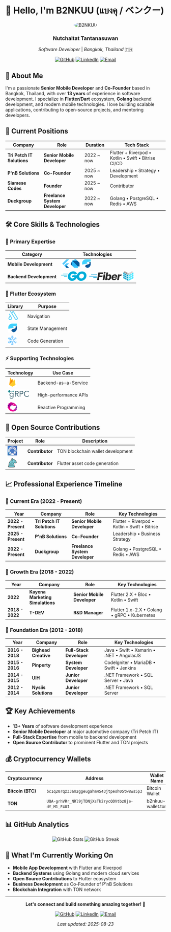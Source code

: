 # 👋 Hello, I'm B2NKUU (แบงคุ / ベンクー)

<div align="center">
  <img src="https://s.gravatar.com/avatar/f4d979271ae042b54e5f717a803abcf3?s=100" alt="B2NKUU" width="100" height="100" style="border-radius: 50%;">
  
  ### **Nutchaitat Tantanasuwan**
  *Software Developer* | *Bangkok, Thailand* 🇹🇭
  
  [![GitHub](https://img.shields.io/badge/GitHub-666699?style=for-the-badge&logo=github&logoColor=white)](https://github.com/b2nkuu)
  [![LinkedIn](https://img.shields.io/badge/LinkedIn-0072b1?style=for-the-badge&logo=linkedin&logoColor=white)](https://www.linkedin.com/in/b2nkuu)
  [![Email](https://img.shields.io/badge/Email-643b9f?style=for-the-badge&logo=gmail&logoColor=white)](mailto:ban.kuu@yahoo.com)
</div>


## 🚀 About Me

I'm a passionate **Senior Mobile Developer** and **Co-Founder** based in Bangkok, Thailand, with over **13 years** of experience in software development. I specialize in **Flutter/Dart** ecosystem, **Golang** backend development, and modern mobile technologies. I love building scalable applications, contributing to open-source projects, and mentoring developers.

## 💼 Current Positions

<div align="center">

| Company | Role | Duration | Tech Stack |
|---------|------|----------|------------|
| **Tri Petch IT Solutions** | **Senior Mobile Developer** | 2022 ~ now | Flutter + Riverpod • Kotlin • Swift • Bitrise CI/CD |
| **P'nB Solutions** | **Co-Founder** | 2025 ~ now | Leadership • Strategy • Development |
| **Siamese Codes** | **Founder** | 2025 ~ now | Contributor |
| **Duckgroup** | **Freelance System Developer** | 2022 ~ now | Golang • PostgreSQL • Redis • AWS |

</div>

## 🛠️ Core Skills & Technologies

### **🎯 Primary Expertise**
<div align="center">

| Category | Technologies |
|----------|-------------|
| **Mobile Development** | ![Flutter](resources/image/skill-flutter.png)![Dart](resources/image/skill-dart.png) ![Riverpod](resources/image/skill-riverpod.png)|
| **Backend Development** | ![Golang](resources/image/skill-golang.png) ![Gofiber](resources/image/skill-gofiber.png)![Echo](resources/image/skill-echo.png) |

</div>

### **🔧 Flutter Ecosystem**
<div align="center">

| Library | Purpose |
|---------|---------|
| ![AutoRoute](resources/image/skill-autoroute.png)| Navigation 
| ![Riverpod](resources/image/skill-riverpod.png) | State Management | 
| ![Freezed](resources/image/skill-freezed.png) | Code Generation |

</div>

### **⚡ Supporting Technologies**
<div align="center">

| Technology | Use Case |
|------------|---------|
| ![Firebase](resources/image/skill-firebase.png) | Backend-as-a-Service |
| ![gRPC](resources/image/skill-grpc.png) | High-performance APIs |
| ![ReactiveX](resources/image/skill-reactivex.png)  | Reactive Programming |

</div>

## 🤝 Open Source Contributions

<div align="center">

| Project | Role | Description |
|---------|------|-------------|
| ![MyTonWallet](resources/image/contributor-mytonwallet.png) | **Contributor** | TON blockchain wallet development |
| ![FlutterGen](resources/image/contributor-fluttergen.png) | **Contributor** | Flutter asset code generation |

</div>

## 📈 Professional Experience Timeline

### **🚀 Current Era (2022 - Present)**
<div align="center">

| Year | Company | Role | Key Technologies |
|------|---------|------|------------------|
| **2022 - Present** | **Tri Petch IT Solutions** | **Senior Mobile Developer** | Flutter + Riverpod • Kotlin • Swift • Bitrise |
| **2025 - Present** | **P'nB Solutions** | **Co-Founder** | Leadership • Business Strategy |
| **2022 - Present** | **Duckgroup** | **Freelance System Developer** | Golang • PostgreSQL • Redis • AWS |

</div>

### **💼 Growth Era (2018 - 2022)**
<div align="center">

| Year | Company | Role | Key Technologies |
|------|---------|------|------------------|
| **2022** | **Kayena Marketing Simulations** | **Senior Mobile Developer** | Flutter 2.X + Bloc • Kotlin • Swift |
| **2018 - 2022** | **T-DEV** | **R&D Manager** | Flutter 1.x-2.X • Golang • gRPC • Kubernetes |

</div>

### **🎯 Foundation Era (2012 - 2018)**
<div align="center">

| Year | Company | Role | Key Technologies |
|------|---------|------|------------------|
| **2016 - 2018** | **Bighead Creative** | **Full-Stack Developer** | Java • Swift • Xamarin • .NET • AngularJS |
| **2015 - 2016** | **Pinperty** | **System Developer** | CodeIgniter • MariaDB • Swift • Jenkins |
| **2014 - 2015** | **UIH** | **Junior Developer** | .NET Framework • SQL Server • Java |
| **2012 - 2014** | **Nysiis Solutions** | **Junior Developer** | .NET Framework • SQL Server |

</div>

## 🏆 Key Achievements

- **13+ Years** of software development experience
- **Senior Mobile Developer** at major automotive company (Tri Petch IT)
- **Full-Stack Expertise** from mobile to backend development
- **Open Source Contributor** to prominent Flutter and TON projects
## 💰 Cryptocurrency Wallets

<div align="center">

| Cryptocurrency | Address | Wallet Name |
|----------------|---------|-------------|
| **Bitcoin (BTC)** | `bc1q20rqz33am2ggeugahm4543jtpesh05tw8ws5p3` | Bitcoin Wallet |
| **TON** | `UQA-grhVRr_NRl9jTDNjXsTk2rycQOVtbz8je-dY_M1_F4UI` | b2nkuu-wallet.ton |

</div>

## 📊 GitHub Analytics

<div align="center">
  <img src="https://github-readme-stats.vercel.app/api?username=b2nkuu&show_icons=true&theme=radical&hide_border=true" alt="GitHub Stats">
  <img src="https://github-readme-streak-stats.herokuapp.com/?user=b2nkuu&theme=radical&hide_border=true" alt="GitHub Streak">
</div>


## 🎯 What I'm Currently Working On

- **Mobile App Development** with Flutter and Riverpod
- **Backend Systems** using Golang and modern cloud services
- **Open Source Contributions** to Flutter ecosystem
- **Business Development** as Co-Founder of P'nB Solutions
- **Blockchain Integration** with TON network

---

<div align="center">
  
  **Let's connect and build something amazing together! 🚀**
  
  [![GitHub](https://img.shields.io/badge/GitHub-666699?style=for-the-badge&logo=github&logoColor=white)](https://github.com/b2nkuu)
  [![LinkedIn](https://img.shields.io/badge/LinkedIn-0072b1?style=for-the-badge&logo=linkedin&logoColor=white)](https://www.linkedin.com/in/b2nkuu)
  [![Email](https://img.shields.io/badge/Email-643b9f?style=for-the-badge&logo=gmail&logoColor=white)](mailto:ban.kuu@yahoo.com)
  
  *Last updated: 2025-08-23*
</div>
